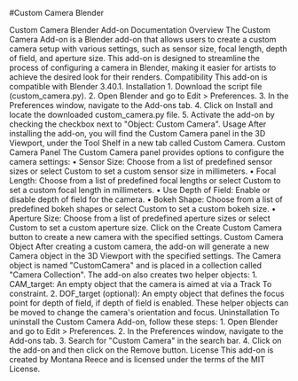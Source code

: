 #Custom Camera Blender


Custom Camera Blender Add-on Documentation
Overview
The Custom Camera Add-on is a Blender add-on that allows users to create a custom camera setup with various settings, such as sensor size, focal length, depth of field, and aperture size. This add-on is designed to streamline the process of configuring a camera in Blender, making it easier for artists to achieve the desired look for their renders.
Compatibility
This add-on is compatible with Blender 3.40.1.
Installation
    1. Download the script file (custom_camera.py).
    2. Open Blender and go to Edit > Preferences.
    3. In the Preferences window, navigate to the Add-ons tab.
    4. Click on Install and locate the downloaded custom_camera.py file.
    5. Activate the add-on by checking the checkbox next to "Object: Custom Camera".
Usage
After installing the add-on, you will find the Custom Camera panel in the 3D Viewport, under the Tool Shelf in a new tab called Custom Camera.
Custom Camera Panel
The Custom Camera panel provides options to configure the camera settings:
    • Sensor Size: Choose from a list of predefined sensor sizes or select Custom to set a custom sensor size in millimeters.
    • Focal Length: Choose from a list of predefined focal lengths or select Custom to set a custom focal length in millimeters.
    • Use Depth of Field: Enable or disable depth of field for the camera.
    • Bokeh Shape: Choose from a list of predefined bokeh shapes or select Custom to set a custom bokeh size.
    • Aperture Size: Choose from a list of predefined aperture sizes or select Custom to set a custom aperture size.
Click on the Create Custom Camera button to create a new camera with the specified settings.
Custom Camera Object
After creating a custom camera, the add-on will generate a new Camera object in the 3D Viewport with the specified settings. The Camera object is named "CustomCamera" and is placed in a collection called "Camera Collection".
The add-on also creates two helper objects:
    1. CAM_target: An empty object that the camera is aimed at via a Track To constraint.
    2. DOF_target (optional): An empty object that defines the focus point for depth of field, if depth of field is enabled.
These helper objects can be moved to change the camera's orientation and focus.
Uninstallation
To uninstall the Custom Camera Add-on, follow these steps:
    1. Open Blender and go to Edit > Preferences.
    2. In the Preferences window, navigate to the Add-ons tab.
    3. Search for "Custom Camera" in the search bar.
    4. Click on the add-on and then click on the Remove button.
License
This add-on is created by Montana Reece and is licensed under the terms of the MIT License.

